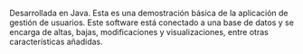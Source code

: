 Desarrollada en Java.
Esta es una demostración básica de la aplicación de gestión de usuarios.
Este software está conectado a una base de datos y se encarga de altas, bajas,
modificaciones y visualizaciones, entre otras características añadidas.